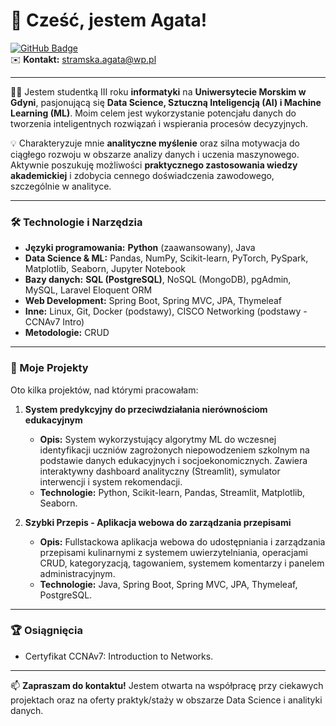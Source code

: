 # 👋 Cześć, jestem Agata!

[![GitHub Badge](https://img.shields.io/badge/GitHub-amiaga-blue?style=flat-square&logo=github)](https://github.com/amiaga)  
✉️ **Kontakt:** stramska.agata@wp.pl

---

👩‍💻 Jestem studentką III roku **informatyki** na **Uniwersytecie Morskim w Gdyni**, pasjonującą się **Data Science, Sztuczną Inteligencją (AI) i Machine Learning (ML)**. Moim celem jest wykorzystanie potencjału danych do tworzenia inteligentnych rozwiązań i wspierania procesów decyzyjnych.

💡 Charakteryzuje mnie **analityczne myślenie** oraz silna motywacja do ciągłego rozwoju w obszarze analizy danych i uczenia maszynowego. Aktywnie poszukuję możliwości **praktycznego zastosowania wiedzy akademickiej** i zdobycia cennego doświadczenia zawodowego, szczególnie w analityce.

---

### 🛠️ Technologie i Narzędzia

* **Języki programowania:** **Python** (zaawansowany), Java
* **Data Science & ML:** Pandas, NumPy, Scikit-learn, PyTorch, PySpark, Matplotlib, Seaborn, Jupyter Notebook
* **Bazy danych:** **SQL (PostgreSQL)**, NoSQL (MongoDB), pgAdmin, MySQL, Laravel Eloquent ORM
* **Web Development:** Spring Boot, Spring MVC, JPA, Thymeleaf
* **Inne:** Linux, Git, Docker (podstawy), CISCO Networking (podstawy - CCNAv7 Intro)
* **Metodologie:** CRUD

---

### 🚀 Moje Projekty

Oto kilka projektów, nad którymi pracowałam:

1.  **System predykcyjny do przeciwdziałania nierównościom edukacyjnym**
    * **Opis:** System wykorzystujący algorytmy ML do wczesnej identyfikacji uczniów zagrożonych niepowodzeniem szkolnym na podstawie danych edukacyjnych i socjoekonomicznych. Zawiera interaktywny dashboard analityczny (Streamlit), symulator interwencji i system rekomendacji.
    * **Technologie:** Python, Scikit-learn, Pandas, Streamlit, Matplotlib, Seaborn.

2.  **Szybki Przepis - Aplikacja webowa do zarządzania przepisami**
    * **Opis:** Fullstackowa aplikacja webowa do udostępniania i zarządzania przepisami kulinarnymi z systemem uwierzytelniania, operacjami CRUD, kategoryzacją, tagowaniem, systemem komentarzy i panelem administracyjnym.
    * **Technologie:** Java, Spring Boot, Spring MVC, JPA, Thymeleaf, PostgreSQL.

---

### 🏆 Osiągnięcia
* Certyfikat CCNAv7: Introduction to Networks.

---

📫 **Zapraszam do kontaktu!** Jestem otwarta na współpracę przy ciekawych projektach oraz na oferty praktyk/staży w obszarze Data Science i analityki danych.
